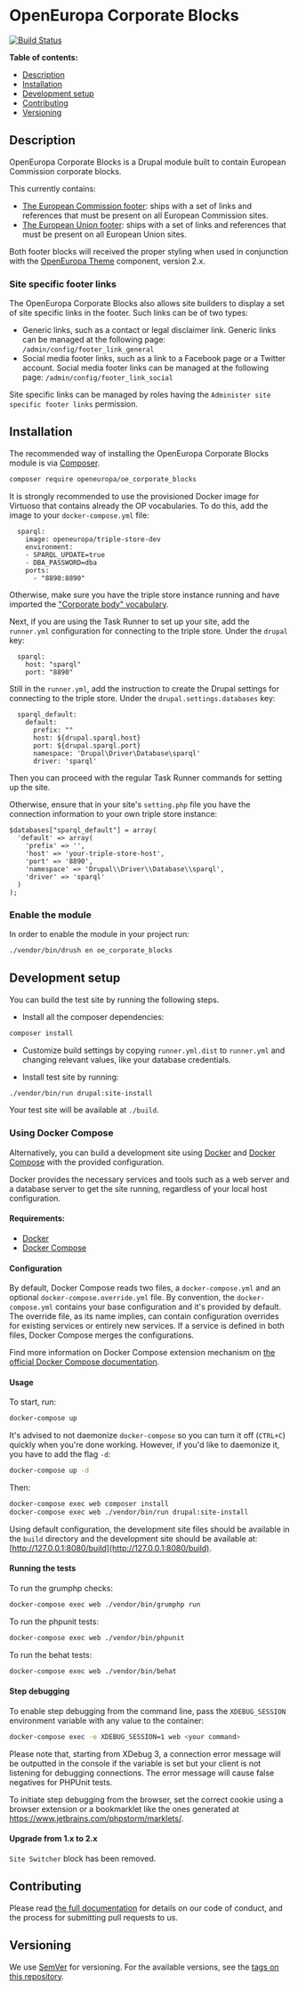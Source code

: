 # OpenEuropa Corporate Blocks

[![Build Status](https://drone.fpfis.eu/api/badges/openeuropa/oe_corporate_blocks/status.svg?branch=master)](https://drone.fpfis.eu/openeuropa/oe_corporate_blocks)

**Table of contents:**

- [Description](#description)
- [Installation](#installation)
- [Development setup](#development-setup)
- [Contributing](#contributing)
- [Versioning](#versioning)

## Description

OpenEuropa Corporate Blocks is a Drupal module built to contain European Commission corporate blocks.

This currently contains:

- [The European Commission footer](./src/Plugin/Block/EcFooterBlock.php): ships with a set of links and references that
  must be present on all European Commission sites.
- [The European Union footer](./src/Plugin/Block/EuFooterBlock.php): ships with a set of links and references that must
  be present on all European Union sites.

Both footer blocks will received the proper styling when used in conjunction with the
[OpenEuropa Theme](https://github.com/openeuropa/oe_theme/) component, version 2.x.

### Site specific footer links

The OpenEuropa Corporate Blocks also allows site builders to display a set of site specific links in the footer.
Such links can be of two types:

- Generic links, such as a contact or legal disclaimer link. Generic links can be managed at the following page:
  `/admin/config/footer_link_general`
- Social media footer links, such as a link to a Facebook page or a Twitter account. Social media footer links can be
  managed at the following page: `/admin/config/footer_link_social`

Site specific links can be managed by roles having the `Administer site specific footer links` permission.

## Installation

The recommended way of installing the OpenEuropa Corporate Blocks module is via [Composer](https://getcomposer.org/doc/00-intro.md#installation-linux-unix-osx).

```bash
composer require openeuropa/oe_corporate_blocks
```

It is strongly recommended to use the provisioned Docker image for Virtuoso that contains already the OP vocabularies.
To do this, add the image to your `docker-compose.yml` file:

```
  sparql:
    image: openeuropa/triple-store-dev
    environment:
    - SPARQL_UPDATE=true
    - DBA_PASSWORD=dba
    ports:
      - "8890:8890"
```

Otherwise, make sure you have the triple store instance running and have imported the ["Corporate body" vocabulary](https://op.europa.eu/en/web/eu-vocabularies/at-dataset/-/resource/dataset/corporate-body).

Next, if you are using the Task Runner to set up your site, add the `runner.yml` configuration for connecting to the
triple store. Under the `drupal` key:

```
  sparql:
    host: "sparql"
    port: "8890"
```

Still in the `runner.yml`, add the instruction to create the Drupal settings for connecting to the triple store.
Under the `drupal.settings.databases` key:

```
  sparql_default:
    default:
      prefix: ""
      host: ${drupal.sparql.host}
      port: ${drupal.sparql.port}
      namespace: 'Drupal\Driver\Database\sparql'
      driver: 'sparql'
```

Then you can proceed with the regular Task Runner commands for setting up the site.

Otherwise, ensure that in your site's `setting.php` file you have the connection information to your own triple store instance:

```
$databases["sparql_default"] = array(
  'default' => array(
    'prefix' => '',
    'host' => 'your-triple-store-host',
    'port' => '8890',
    'namespace' => 'Drupal\\Driver\\Database\\sparql',
    'driver' => 'sparql'
  )
);
```

### Enable the module

In order to enable the module in your project run:

```bash
./vendor/bin/drush en oe_corporate_blocks
```

## Development setup

You can build the test site by running the following steps.

* Install all the composer dependencies:

```bash
composer install
```

* Customize build settings by copying `runner.yml.dist` to `runner.yml` and
changing relevant values, like your database credentials.

* Install test site by running:

```bash
./vendor/bin/run drupal:site-install
```

Your test site will be available at `./build`.

### Using Docker Compose

Alternatively, you can build a development site using [Docker](https://www.docker.com/get-docker) and
[Docker Compose](https://docs.docker.com/compose/) with the provided configuration.

Docker provides the necessary services and tools such as a web server and a database server to get the site running,
regardless of your local host configuration.

#### Requirements:

- [Docker](https://www.docker.com/get-docker)
- [Docker Compose](https://docs.docker.com/compose/)

#### Configuration

By default, Docker Compose reads two files, a `docker-compose.yml` and an optional `docker-compose.override.yml` file.
By convention, the `docker-compose.yml` contains your base configuration and it's provided by default.
The override file, as its name implies, can contain configuration overrides for existing services or entirely new
services.
If a service is defined in both files, Docker Compose merges the configurations.

Find more information on Docker Compose extension mechanism on [the official Docker Compose documentation](https://docs.docker.com/compose/extends/).

#### Usage

To start, run:

```bash
docker-compose up
```

It's advised to not daemonize `docker-compose` so you can turn it off (`CTRL+C`) quickly when you're done working.
However, if you'd like to daemonize it, you have to add the flag `-d`:

```bash
docker-compose up -d
```

Then:

```bash
docker-compose exec web composer install
docker-compose exec web ./vendor/bin/run drupal:site-install
```

Using default configuration, the development site files should be available in the `build` directory and the development site
should be available at: [http://127.0.0.1:8080/build](http://127.0.0.1:8080/build).

#### Running the tests

To run the grumphp checks:

```bash
docker-compose exec web ./vendor/bin/grumphp run
```

To run the phpunit tests:

```bash
docker-compose exec web ./vendor/bin/phpunit
```

To run the behat tests:

```bash
docker-compose exec web ./vendor/bin/behat
```

#### Step debugging

To enable step debugging from the command line, pass the `XDEBUG_SESSION` environment variable with any value to
the container:

```bash
docker-compose exec -e XDEBUG_SESSION=1 web <your command>
```

Please note that, starting from XDebug 3, a connection error message will be outputted in the console if the variable is
set but your client is not listening for debugging connections. The error message will cause false negatives for PHPUnit
tests.

To initiate step debugging from the browser, set the correct cookie using a browser extension or a bookmarklet
like the ones generated at https://www.jetbrains.com/phpstorm/marklets/.

#### Upgrade from 1.x to 2.x

`Site Switcher` block has been removed.

## Contributing

Please read [the full documentation](https://github.com/openeuropa/openeuropa) for details on our code of conduct, and the process for submitting pull requests to us.

## Versioning

We use [SemVer](http://semver.org/) for versioning. For the available versions, see the [tags on this repository](https://github.com/openeuropa/oe_corporate_blocks/tags).
